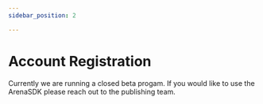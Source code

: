 ```yaml
---
sidebar_position: 2

---
```


# Account Registration

Currently we are running a closed beta progam. If you would like to use the ArenaSDK please reach out to the publishing team.